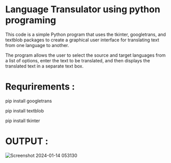 # Language Transulator using python programing

This code is a simple Python program that uses the tkinter, googletrans, and textblob packages to create a graphical user interface for translating text from one language to another.

The program allows the user to select the source and target languages from a list of options, enter the text to be translated, and then displays the translated text in a separate text box.


# Requrirements :

pip install googletrans

pip install textblob

pip install tkinter







# OUTPUT :


![Screenshot 2024-01-14 053130](https://github.com/sai4coding/Language-Translator/assets/155803032/26070198-ef42-4bf8-aad8-f60c88954a0c)
